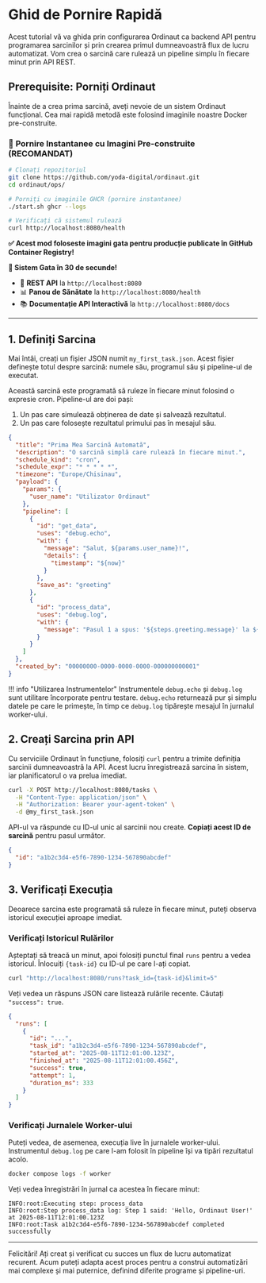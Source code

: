 # Ghid de Pornire Rapidă

Acest tutorial vă va ghida prin configurarea Ordinaut ca backend API pentru programarea sarcinilor și prin crearea primul dumneavoastră flux de lucru automatizat. Vom crea o sarcină care rulează un pipeline simplu în fiecare minut prin API REST.

## Prerequisite: Porniți Ordinaut

Înainte de a crea prima sarcină, aveți nevoie de un sistem Ordinaut funcțional. Cea mai rapidă metodă este folosind imaginile noastre Docker pre-construite.

### 🚀 **Pornire Instantanee cu Imagini Pre-construite (RECOMANDAT)**

```bash
# Clonați repozitoriul
git clone https://github.com/yoda-digital/ordinaut.git
cd ordinaut/ops/

# Porniți cu imaginile GHCR (pornire instantanee)
./start.sh ghcr --logs

# Verificați că sistemul rulează
curl http://localhost:8080/health
```

**✅ Acest mod foloseste imagini gata pentru producție publicate în GitHub Container Registry!**

**🎉 Sistem Gata în 30 de secunde!**
- 📡 **REST API** la `http://localhost:8080`
- 📊 **Panou de Sănătate** la `http://localhost:8080/health`
- 📚 **Documentație API Interactivă** la `http://localhost:8080/docs`

---

## 1. Definiți Sarcina

Mai întâi, creați un fișier JSON numit `my_first_task.json`. Acest fișier definește totul despre sarcină: numele său, programul său și pipeline-ul de executat.

Această sarcină este programată să ruleze în fiecare minut folosind o expresie cron. Pipeline-ul are doi pași:
1.  Un pas care simulează obținerea de date și salvează rezultatul.
2.  Un pas care folosește rezultatul primului pas în mesajul său.

```json
{
  "title": "Prima Mea Sarcină Automată",
  "description": "O sarcină simplă care rulează în fiecare minut.",
  "schedule_kind": "cron",
  "schedule_expr": "* * * * *",
  "timezone": "Europe/Chisinau",
  "payload": {
    "params": {
      "user_name": "Utilizator Ordinaut"
    },
    "pipeline": [
      {
        "id": "get_data",
        "uses": "debug.echo",
        "with": {
          "message": "Salut, ${params.user_name}!",
          "details": {
            "timestamp": "${now}"
          }
        },
        "save_as": "greeting"
      },
      {
        "id": "process_data",
        "uses": "debug.log",
        "with": {
          "message": "Pasul 1 a spus: '${steps.greeting.message}' la ${steps.greeting.details.timestamp}"
        }
      }
    ]
  },
  "created_by": "00000000-0000-0000-0000-000000000001"
}
```

!!! info "Utilizarea Instrumentelor"
    Instrumentele `debug.echo` și `debug.log` sunt utilitare încorporate pentru testare. `debug.echo` returnează pur și simplu datele pe care le primește, în timp ce `debug.log` tipărește mesajul în jurnalul worker-ului.

## 2. Creați Sarcina prin API

Cu serviciile Ordinaut în funcțiune, folosiți `curl` pentru a trimite definiția sarcinii dumneavoastră la API. Acest lucru înregistrează sarcina în sistem, iar planificatorul o va prelua imediat.

```bash
curl -X POST http://localhost:8080/tasks \
  -H "Content-Type: application/json" \
  -H "Authorization: Bearer your-agent-token" \
  -d @my_first_task.json
```

API-ul va răspunde cu ID-ul unic al sarcinii nou create. **Copiați acest ID de sarcină** pentru pasul următor.

```json
{
  "id": "a1b2c3d4-e5f6-7890-1234-567890abcdef"
}
```

## 3. Verificați Execuția

Deoarece sarcina este programată să ruleze în fiecare minut, puteți observa istoricul execuției aproape imediat.

### Verificați Istoricul Rulărilor

Așteptați să treacă un minut, apoi folosiți punctul final `runs` pentru a vedea istoricul. Înlocuiți `{task-id}` cu ID-ul pe care l-ați copiat.

```bash
curl "http://localhost:8080/runs?task_id={task-id}&limit=5"
```

Veți vedea un răspuns JSON care listează rulările recente. Căutați `"success": true`.

```json
{
  "runs": [
    {
      "id": "...",
      "task_id": "a1b2c3d4-e5f6-7890-1234-567890abcdef",
      "started_at": "2025-08-11T12:01:00.123Z",
      "finished_at": "2025-08-11T12:01:00.456Z",
      "success": true,
      "attempt": 1,
      "duration_ms": 333
    }
  ]
}
```

### Verificați Jurnalele Worker-ului

Puteți vedea, de asemenea, execuția live în jurnalele worker-ului. Instrumentul `debug.log` pe care l-am folosit în pipeline își va tipări rezultatul acolo.

```bash
docker compose logs -f worker
```

Veți vedea înregistrări în jurnal ca acestea în fiecare minut:

```
INFO:root:Executing step: process_data
INFO:root:Step process_data log: Step 1 said: 'Hello, Ordinaut User!' at 2025-08-11T12:01:00.123Z
INFO:root:Task a1b2c3d4-e5f6-7890-1234-567890abcdef completed successfully
```

---

Felicitări! Ați creat și verificat cu succes un flux de lucru automatizat recurent. Acum puteți adapta acest proces pentru a construi automatizări mai complexe și mai puternice, definind diferite programe și pipeline-uri.
